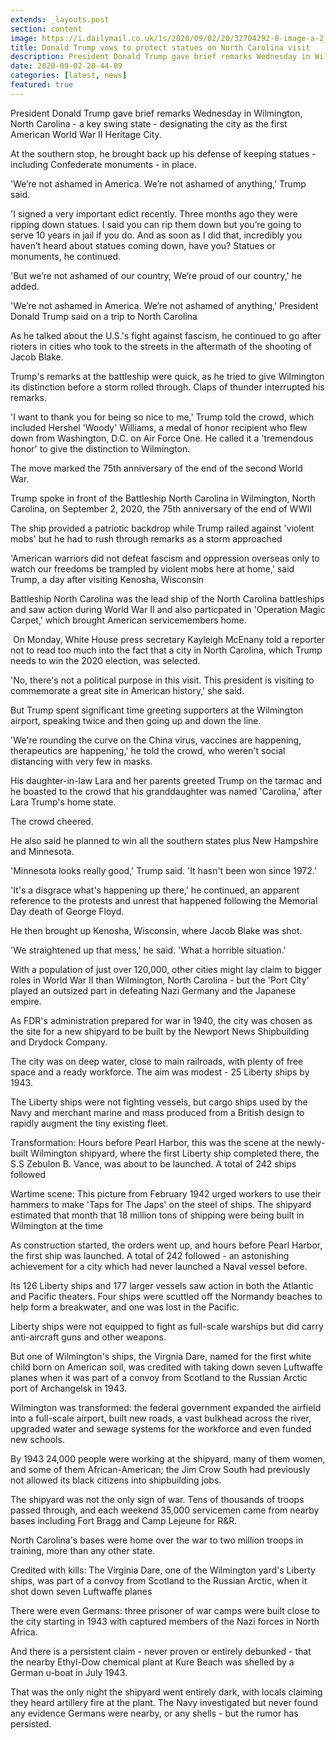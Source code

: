 ```yaml
---
extends: _layouts.post
section: content
image: https://i.dailymail.co.uk/1s/2020/09/02/20/32704292-0-image-a-2_1599074220136.jpg 
title: Donald Trump vows to protect statues on North Carolina visit 
description: President Donald Trump gave brief remarks Wednesday in Wilmington, North Carolina - a key swing state - designating the city as the first American World War II Heritage City. 
date: 2020-09-02-20-44-09 
categories: [latest, news] 
featured: true 
--- 
```

President Donald Trump gave brief remarks Wednesday in Wilmington, North Carolina - a key swing state - designating the city as the first American World War II Heritage City. 

At the southern stop, he brought back up his defense of keeping statues - including Confederate monuments - in place.  

'We’re not ashamed in America. We’re not ashamed of anything,' Trump said. 

'I signed a very important edict recently. Three months ago they were ripping down statues. I said you can rip them down but you’re going to serve 10 years in jail if you do. And as soon as I did that, incredibly you haven’t heard about statues coming down, have you? Statues or monuments, he continued. 

'But we’re not ashamed of our country, We’re proud of our country,' he added.  

'We’re not ashamed in America. We’re not ashamed of anything,' President Donald Trump said on a trip to North Carolina

As he talked about the U.S.'s fight against fascism, he continued to go after rioters in cities who took to the streets in the aftermath of the shooting of Jacob Blake. 

Trump's remarks at the battleship were quick, as he tried to give Wilmington its distinction before a storm rolled through. Claps of thunder interrupted his remarks.  

'I want to thank you for being so nice to me,' Trump told the crowd, which included Hershel 'Woody' Williams, a medal of honor recipient who flew down from Washington, D.C. on Air Force One. He called it a 'tremendous honor' to give the distinction to Wilmington. 

The move marked the 75th anniversary of the end of the second World War.        

Trump spoke in front of the Battleship North Carolina in Wilmington, North Carolina, on September 2, 2020, the 75th anniversary of the end of WWII

The ship provided a patriotic backdrop while Trump railed against 'violent mobs' but he had to rush through remarks as a storm approached

'American warriors did not defeat fascism and oppression overseas only to watch our freedoms be trampled by violent mobs here at home,' said Trump, a day after visiting Kenosha, Wisconsin

Battleship North Carolina was the lead ship of the North Carolina battleships and saw action during World War II and also particpated in 'Operation Magic Carpet,' which brought American servicemembers home.  

 On Monday, White House press secretary Kayleigh McEnany told a reporter not to read too much into the fact that a city in North Carolina, which Trump needs to win the 2020 election, was selected. 

'No, there's not a political purpose in this visit. This president is visiting to commemorate a great site in American history,' she said. 

But Trump spent significant time greeting supporters at the Wilmington airport, speaking twice and then going up and down the line. 

'We're rounding the curve on the China virus, vaccines are happening, therapeutics are happening,' he told the crowd, who weren't social distancing with very few in masks. 

His daughter-in-law Lara and her parents greeted Trump on the tarmac and he boasted to the crowd that his granddaughter was named 'Carolina,' after Lara Trump's home state. 

The crowd cheered. 

He also said he planned to win all the southern states plus New Hampshire and Minnesota. 

'Minnesota looks really good,' Trump said. 'It hasn't been won since 1972.' 

'It's a disgrace what's happening up there,' he continued, an apparent reference to the protests and unrest that happened following the Memorial Day death of George Floyd. 

He then brought up Kenosha, Wisconsin, where Jacob Blake was shot. 

'We straightened up that mess,' he said. 'What a horrible situation.'  

With a population of just over 120,000, other cities might lay claim to bigger roles in World War II than Wilmington, North Carolina - but the 'Port City' played an outsized part in defeating Nazi Germany and the Japanese empire.

As FDR's administration prepared for war in 1940, the city was chosen as the site for a new shipyard to be built by the Newport News Shipbuilding and Drydock Company. 

The city was on deep water, close to main railroads, with plenty of free space and a ready workforce. The aim was modest - 25 Liberty ships by 1943. 

The Liberty ships were not fighting vessels, but cargo ships used by the Navy and merchant marine and mass produced from a British design to rapidly augment the tiny existing fleet. 

Transformation: Hours before Pearl Harbor, this was the scene at the newly-built Wilmington shipyard, where the first Liberty ship completed there, the S.S Zebulon B. Vance, was about to be launched. A total of 242 ships followed

Wartime scene: This picture from February 1942 urged workers to use their hammers to make 'Taps for The Japs' on the steel of ships. The shipyard estimated that month that 18 million tons of shipping were being built in Wilmington at the time

As construction started, the orders went up, and hours before Pearl Harbor, the first ship was launched. A total of 242 followed - an astonishing achievement for a city which had never launched a Naval vessel before.

Its 126 Liberty ships and 177 larger vessels saw action in both the Atlantic and Pacific theaters. Four ships were scuttled off the Normandy beaches to help form a breakwater, and one was lost in the Pacific.

Liberty ships were not equipped to fight as full-scale warships but did carry anti-aircraft guns and other weapons.

But one of Wilmington's ships, the Virgnia Dare, named for the first white child born on American soil, was credited with taking down seven Luftwaffe planes when it was part of a convoy from Scotland to the Russian Arctic port of Archangelsk in 1943.

Wilmington was transformed: the federal government expanded the airfield into a full-scale airport, built new roads, a vast bulkhead across the river, upgraded water and sewage systems for the workforce and even funded new schools.

By 1943 24,000 people were working at the shipyard, many of them women, and some of them African-American; the Jim Crow South had previously not allowed its black citizens into shipbuilding jobs. 

The shipyard was not the only sign of war. Tens of thousands of troops passed through, and each weekend 35,000 servicemen came from nearby bases including Fort Bragg and Camp Lejeune for R&R. 

North Carolina's bases were home over the war to two million troops in training, more than any other state.

Credited with kills: The Virginia Dare, one of the Wilmington yard's Liberty ships, was part of a convoy from Scotland to the Russian Arctic, when it shot down seven Luftwaffe planes

There were even Germans: three prisoner of war camps were built close to the city starting in 1943 with captured members of the Nazi forces in North Africa.

And there is a persistent claim - never proven or entirely debunked - that the nearby Ethyl-Dow chemical plant at Kure Beach was shelled by a German u-boat in July 1943.

That was the only night the shipyard went entirely dark, with locals claiming they heard artillery fire at the plant. The Navy investigated but never found any evidence Germans were nearby, or any shells - but the rumor has persisted. 

